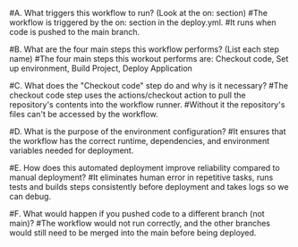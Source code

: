#A. What triggers this workflow to run? (Look at the on: section)
  #The workflow is triggered by the on: section in the deploy.yml.
  #It runs when code is pushed to the main branch.
  
#B. What are the four main steps this workflow performs? (List each step name)
  #The four main steps this workout performs are: Checkout code, Set up environment, Build Project, Deploy Application
  
#C. What does the "Checkout code" step do and why is it necessary?
  #The checkout code step uses the actions/checkout action to pull the repository's contents into the workflow runner. 
  #Without it the repository's files can't be accessed by the workflow.
  
#D. What is the purpose of the environment configuration?
  #It ensures that the workflow has the correct runtime, dependencies, and environment variables needed for deployment. 
  
#E. How does this automated deployment improve reliability compared to manual deployment?
  #It eliminates human error in repetitive tasks, runs tests and builds steps consistently before deployment and takes logs so we can debug. 
  
#F. What would happen if you pushed code to a different branch (not main)?
  #The workflow would not run correctly, and the other branches would still need to be merged into the main before being deployed. 
